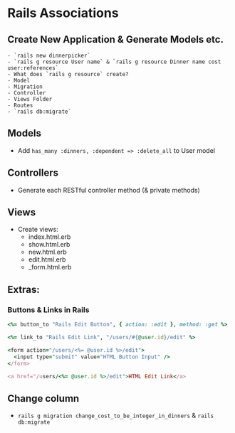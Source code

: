 # Rails Associations
## Create New Application & Generate Models etc.
	- `rails new dinnerpicker`
	- `rails g resource User name` & `rails g resource Dinner name cost user:references`
	- What does `rails g resource` create?
  	- Model
  	- Migration
  	- Controller
  	- Views Folder
  	- Routes
	- `rails db:migrate`

## Models
- Add `has_many :dinners, :dependent => :delete_all` to User model

## Controllers
- Generate each RESTful controller method (& private methods)

## Views
- Create views:
  - index.html.erb
  - show.html.erb
  - new.html.erb
  - edit.html.erb
  - _form.html.erb

## Extras:
### Buttons & Links in Rails
```ruby
<%= button_to "Rails Edit Button", { action: :edit }, method: :get %>

<%= link_to "Rails Edit Link", "/users/#{@user.id}/edit" %>

<form action="/users/<%= @user.id %>/edit">
  <input type="submit" value="HTML Button Input" />
</form>

<a href="/users/<%= @user.id %>/edit">HTML Edit Link</a>
```

## Change column
- `rails g migration change_cost_to_be_integer_in_dinners` & `rails db:migrate`